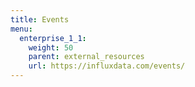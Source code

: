 ```yaml
---
title: Events
menu:
  enterprise_1_1:
    weight: 50
    parent: external_resources
    url: https://influxdata.com/events/
---
```

